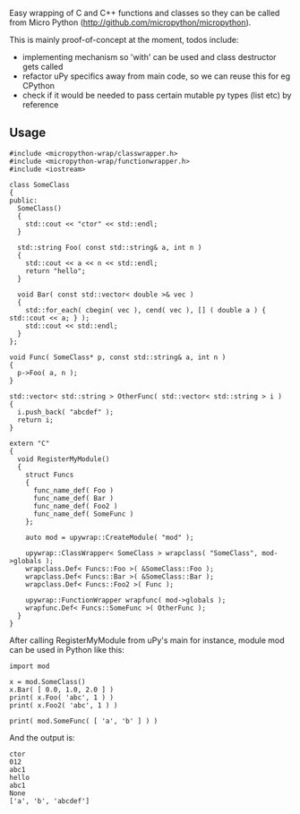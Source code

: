 Easy wrapping of C and C++ functions and classes so they can be called from
Micro Python (http://github.com/micropython/micropython).

This is mainly proof-of-concept at the moment, todos include:
- implementing mechanism so 'with' can be used and class destructor gets called
- refactor uPy specifics away from main code, so we can reuse this for eg CPython
- check if it would be needed to pass certain mutable py types (list etc) by reference

Usage
-----

    #include <micropython-wrap/classwrapper.h>
    #include <micropython-wrap/functionwrapper.h>
    #include <iostream>

    class SomeClass
    {
    public:
      SomeClass()
      {
        std::cout << "ctor" << std::endl;
      }

      std::string Foo( const std::string& a, int n )
      {
        std::cout << a << n << std::endl;
        return "hello";
      }

      void Bar( const std::vector< double >& vec )
      {
        std::for_each( cbegin( vec ), cend( vec ), [] ( double a ) { std::cout << a; } );
        std::cout << std::endl;
      }
    };

    void Func( SomeClass* p, const std::string& a, int n )
    {
      p->Foo( a, n );
    }

    std::vector< std::string > OtherFunc( std::vector< std::string > i )
    {
      i.push_back( "abcdef" );
      return i;
    }

    extern "C"
    {
      void RegisterMyModule()
      {
        struct Funcs
        {
          func_name_def( Foo )
          func_name_def( Bar )
          func_name_def( Foo2 )
          func_name_def( SomeFunc )
        };

        auto mod = upywrap::CreateModule( "mod" );

        upywrap::ClassWrapper< SomeClass > wrapclass( "SomeClass", mod->globals );
        wrapclass.Def< Funcs::Foo >( &SomeClass::Foo );
        wrapclass.Def< Funcs::Bar >( &SomeClass::Bar );
        wrapclass.Def< Funcs::Foo2 >( Func );

        upywrap::FunctionWrapper wrapfunc( mod->globals );
        wrapfunc.Def< Funcs::SomeFunc >( OtherFunc );
      }
    }

After calling RegisterMyModule from uPy's main for instance,
module mod can be used in Python like this:

    import mod

    x = mod.SomeClass()
    x.Bar( [ 0.0, 1.0, 2.0 ] )
    print( x.Foo( 'abc', 1 ) )
    print( x.Foo2( 'abc', 1 ) )

    print( mod.SomeFunc( [ 'a', 'b' ] ) )

And the output is:

    ctor
    012
    abc1
    hello
    abc1
    None
    ['a', 'b', 'abcdef']
